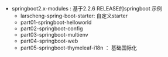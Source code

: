 - springboot2.x-modules : 基于2.2.6 RELEASE的springboot 示例
    - larscheng-spring-boot-starter: 自定义starter
    - part01-springboot-helloworld
    - part02-springboot-config
    - part03-springboot-multienv
    - part04-springboot-web
    - part05-springboot-thymeleaf-i18n ： 基础国际化